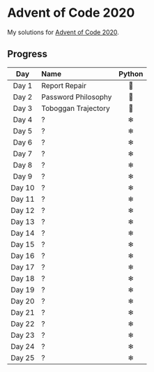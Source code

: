 # Advent of Code 2020
My solutions for [Advent of Code 2020](https://adventofcode.com/2020/).

## Progress
| Day    | Name                        | Python |
|:------:|:----------------------------|:------:|
| Day 1  | Report Repair               | 🎄     |
| Day 2  | Password Philosophy         | 🎄     |
| Day 3  | Toboggan Trajectory         | 🎄     |
| Day 4  | ?                           | ❄      |
| Day 5  | ?                           | ❄      |
| Day 6  | ?                           | ❄      |
| Day 7  | ?                           | ❄      |
| Day 8  | ?                           | ❄      |
| Day 9  | ?                           | ❄      |
| Day 10 | ?                           | ❄      |
| Day 11 | ?                           | ❄      |
| Day 12 | ?                           | ❄      |
| Day 13 | ?                           | ❄      |
| Day 14 | ?                           | ❄      |
| Day 15 | ?                           | ❄      |
| Day 16 | ?                           | ❄      |
| Day 17 | ?                           | ❄      |
| Day 18 | ?                           | ❄      |
| Day 19 | ?                           | ❄      |
| Day 20 | ?                           | ❄      |
| Day 21 | ?                           | ❄      |
| Day 22 | ?                           | ❄      |
| Day 23 | ?                           | ❄      |
| Day 24 | ?                           | ❄      |
| Day 25 | ?                           | ❄      |
